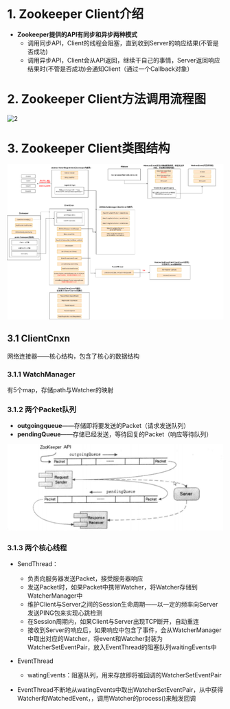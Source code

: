 # 1. Zookeeper Client介绍

* **Zookeeper提供的API有同步和异步两种模式**
  * 调用同步API，Client的线程会阻塞，直到收到Server的响应结果(不管是否成功)
  * 调用异步API，Client会从API返回，继续干自己的事情，Server返回响应结果时(不管是否成功)会通知Client（通过一个Callback对象）



# 2. Zookeeper Client方法调用流程图

![2](D:/桌面/Hxq-Note/Zookeeper/1.Zookeeper理论知识/p/2.png)

# 3. Zookeeper Client类图结构

![Client类结构.drawio](p/Client类结构.drawio.png)

## 3.1 ClientCnxn

网络连接器——核心结构，包含了核心的数据结构

### 3.1.1 WatchManager

有5个map，存储path与Watcher的映射

### 3.1.2 两个Packet队列

* **outgoingqueue**——存储即将要发送的Packet（请求发送队列）
* **pendingQueue**——存储已经发送，等待回复的Packet（响应等待队列）

![6](p/6.png)

### 3.1.3 两个核心线程

* SendThread：

  * 负责向服务器发送Packet，接受服务器响应
  * 发送Packet时，如果Packet中携带Watcher，将Watcher存储到WatcherManager中
  * 维护Client与Server之间的Session生命周期——以一定的频率向Server发送PING包来实现心跳检测
  * 在Session周期内，如果Client与Server出现TCP断开，自动重连
  * 接收到Server的响应后，如果响应中包含了事件，会从WatcherManager中取出对应的Watcher，将event和Watcher封装为WatcherSetEventPair，放入EventThread的阻塞队列waitingEvents中
* EventThread

  * watingEvents：阻塞队列，用来存放即将被回调的WatcherSetEventPair
* EventThread不断地从watingEvents中取出WatcherSetEventPair，从中获得Watcher和WatchedEvent，，调用Watcher的process()来触发回调

